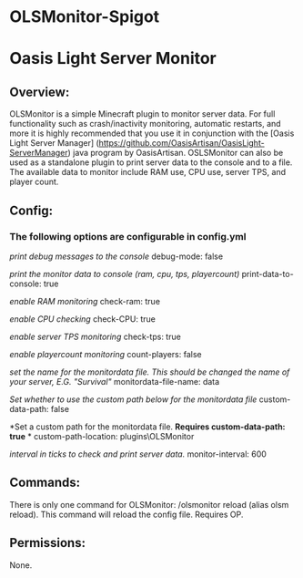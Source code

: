 # OLSMonitor-Spigot
# Oasis Light Server Monitor
## Overview:

OLSMonitor is a simple Minecraft plugin to monitor server data.  For full functionality such as crash/inactivity monitoring, automatic restarts, and more it is highly recommended that you use it in conjunction with the [Oasis Light Server Manager] (https://github.com/OasisArtisan/OasisLight-ServerManager) java program by OasisArtisan.  OSLSMonitor can also be used as a standalone plugin to print server data to the console and to a file.  The available data to monitor include RAM use, CPU use, server TPS, and player count.

## Config:
### The following options are configurable in config.yml

*print debug messages to the console*
debug-mode: false


*print the monitor data to console (ram, cpu, tps, playercount)*
print-data-to-console: true


*enable RAM monitoring*
check-ram: true


*enable CPU checking*
check-CPU: true


*enable server TPS monitoring*
check-tps: true


*enable playercount monitoring*
count-players: false


*set the name for the monitordata file.  This should be changed the name of your server, E.G. "Survival"*
monitordata-file-name: data


*Set whether to use the custom path below for the monitordata file*
custom-data-path: false


*Set a custom path for the monitordata file.  **Requires custom-data-path: true** *
custom-path-location: plugins\OLSMonitor


*interval in ticks to check and print server data.*
monitor-interval: 600


## Commands:

There is only one command for OLSMonitor: /olsmonitor reload (alias olsm reload).  This command will reload the config file.  Requires OP.

## Permissions:

None.


